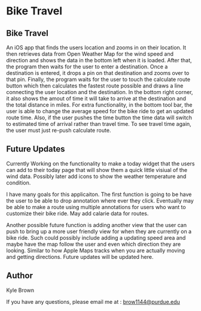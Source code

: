 Bike Travel
====================================

## Bike Travel
An iOS app that finds the users location and zooms in on their location. It then retrieves data from Open Weather Map for the wind speed and direction and shows the data in the bottom left when it is loaded. After that, the program then waits for the user to enter a destination. Once a destination is entered, it drops a pin on that destination and zooms over to that pin. Finally, the program waits for the user to touch the calculate route button which then calculates the fastest route possible and draws a line connecting the user location and the destination. In the bottom right corner, it also shows the amout of time it will take to arrive at the destination and the total distance in miles. For extra functionality, in the bottom tool bar, the user is able to change the average speed for the bike ride to get an updated route time. Also, if the user pushes the time button the time data will switch to estimated time of arrival rather than travel time. To see travel time again, the user must just re-push calculate route. 

## Future Updates
Currently Working on the functionality to make a today widget that the users can add to their today page that will show them a quick little visiual of the wind data. Possibly later add icons to show the weather temperature and condition.

I have many goals for this applicaiton. The first function is going to be have the user to be able to drop annotation where ever they click. Eventually may be able to make a route using multiple annotations for users who want to customize their bike ride. May add calarie data for routes. 

Another possible future function is adding another view that the user can push to bring up a more user friendly view for when they are currently on a bike ride. Such could possibly include adding a updating speed area and maybe have the map follow the user and even which direction they are looking. Similar to how Apple Maps tracks when you are actually moving and getting directions. Future updates will be updated here.

## Author 

Kyle Brown

If you have any questions, please email me at : 
  brow1144@purdue.edu
